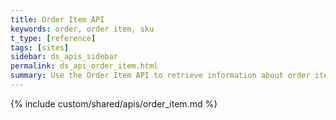 ```yaml
---
title: Order Item API
keywords: order, order item, sku
t_type: [reference]
tags: [sites]
sidebar: ds_apis_sidebar
permalink: ds_api_order_item.html
summary: Use the Order Item API to retrieve information about order items from a given order.
---
```

{% include custom/shared/apis/order_item.md %}